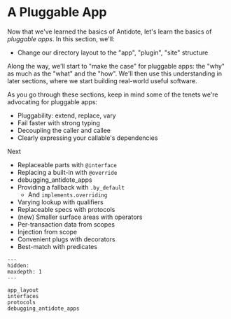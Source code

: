 # A Pluggable App

Now that we've learned the basics of Antidote, let's learn the basics of _pluggable apps_.
In this section, we'll:

- Change our directory layout to the "app", "plugin", "site" structure

Along the way, we'll start to "make the case" for pluggable apps: the "why" as much as the "what" and the "how".
We'll then use this understanding in later sections, where we start building real-world useful software.

As you go through these sections, keep in mind some of the tenets we're advocating for pluggable apps:

- Pluggability: extend, replace, vary
- Fail faster with strong typing
- Decoupling the caller and callee
- Clearly expressing your callable's dependencies

Next

- Replaceable parts with `@interface`
- Replacing a built-in with `@override`
- debugging_antidote_apps
- Providing a fallback with `.by_default`
  - And `implements.overriding`
- Varying lookup with qualifiers
- Replaceable specs with protocols
- (new) Smaller surface areas with operators
- Per-transaction data from scopes
- Injection from scope
- Convenient plugs with decorators
- Best-match with predicates

```{toctree}
---
hidden:
maxdepth: 1
---

app_layout
interfaces
protocols
debugging_antidote_apps
```
